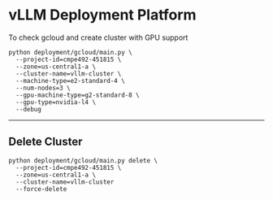 # vLLM Deployment Platform

To check gcloud and create cluster with GPU support

```shell
python deployment/gcloud/main.py \
  --project-id=cmpe492-451815 \
  --zone=us-central1-a \
  --cluster-name=vllm-cluster \
  --machine-type=e2-standard-4 \
  --num-nodes=3 \
  --gpu-machine-type=g2-standard-8 \
  --gpu-type=nvidia-l4 \
  --debug
```

---

## Delete Cluster

```shell
python deployment/gcloud/main.py delete \
  --project-id=cmpe492-451815 \
  --zone=us-central1-a \
  --cluster-name=vllm-cluster
  --force-delete
```
